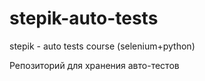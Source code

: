 # stepik-auto-tests
stepik - auto tests course (selenium+python)

Репозиторий для хранения авто-тестов
